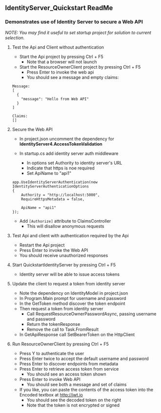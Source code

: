 ## IdentityServer_Quickstart ReadMe

### Demonstrates use of Identity Server to secure a Web API

*NOTE: You may find it useful to set startup project for solution to current selection.*

1. Test the Api and Client without authentication

    - Start the Api project by pressing Ctrl + F5
        + Note that a browser will not launch
    - Start the ResourceOwnerClient project by pressing Ctrl + F5
        + Press Enter to invoke the web api
        + You should see a message and empty claims:

    ```
    Message:
    [
      {
        "message": "Hello from Web API"
      }
    ]

    Claims:
    []
    ```

2. Secure the Web API

    - In project.json uncomment the dependency for 
      **IdentityServer4.AccessTokenValidation**

    - In startup.cs add identity server auth middleware
        + In options set Authority to identity server's URL
        + Indicate that https is noe required
        + Set ApiName to "api1"

    ```
    app.UseIdentityServerAuthentication(new IdentityServerAuthenticationOptions
    {
        Authority = "http://localhost:5000",
        RequireHttpsMetadata = false,
                
        ApiName = "api1"
    });
    ```

    - Add `[Authorize]` attribute to ClaimsController
        + This will disallow anonymous requests

3. Test Api and client with authentication required by the Api

    - Restart the Api project
    - Press Enter to invoke the Web API
    - You should receive unauthorized responses

4. Start QuickstartIdentityServer by pressing Ctrl + F5

    - Identity server will be able to issue access tokens

5. Update the client to request a token from identity server

    - Note the dependency on IdentityModel in project.json
    - In Program.Main prompt for username and password
    - In the GetToken method discover the token endpoint
    - Then request a token from identity server
        + Call RequestResourceOwnerPasswordAsync, passing username and password
        + Return the tokenResponse
        + Remove the call to Task.FromResult
    - In GetApiResponse call SetBearerToken on the HttpClient

6. Run ResourceOwnerClient by pressing Ctrl + F5

    - Press Y to authenticate the user
    - Press Enter twice to accept the default username and password
    - Press Enter to discover endpoints from metadata
    - Press Enter to retrieve access token from service
        + You should see an access token shown
    - Press Enter to invoke Web API
        + You should see both a message and set of claims
    - If you like, you can paste the contents of the access token 
      into the Encoded textbox at <http://jwt.io>
        + You should see the decoded token on the right
        + Note that the token is not encrypted or signed



